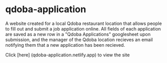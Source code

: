 # qdoba-application

A website created for a local Qdoba restaurant location that allows people to fill out and submit a job application online. All fields of each application are saved as a new row in a "Qdoba Applications" googlesheet upon submission, and the manager of the Qdoba location recieves an email notifying them that a new application has been recieved. 

Click [here] (qdoba-application.netlify.app) to view the site
